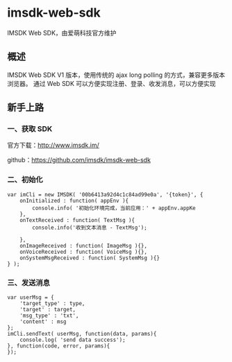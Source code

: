 # imsdk-web-sdk
IMSDK Web SDK，由爱萌科技官方维护



## 概述
IMSDK Web SDK V1 版本，使用传统的 ajax long polling 的方式，兼容更多版本浏览器。
通过 Web SDK 可以方便实现注册、登录、收发消息，可以方便实现

## 新手上路
### 一、获取 SDK
  
  官方下载：http://www.imsdk.im/
  
  github：https://github.com/imsdk/imsdk-web-sdk

### 二、初始化
```
var imCli = new IMSDK( '00b6413a92d4c1c84ad99e0a', '{token}', {
    onInitialized : function( appEnv ){
        console.info( '初始化环境完成，当前应用：' + appEnv.appKe
    },
    onTextReceived : function( TextMsg ){
        console.info('收到文本消息 - TextMsg');
         
    },
    onImageReceived : function( ImageMsg ){},
    onVoiceReceived : function( VoiceMsg ){},
    onSystemMsgReceived : function( SystemMsg ){}  
} );
```
### 三、发送消息
```
var userMsg = {
    'target_type' : type,
    'target' : target,
    'msg_type' : 'txt',
    'content' : msg
};
imCli.sendText( userMsg, function(data, params){
    console.log( 'send data success');
}, function(code, error, params){
});
```
